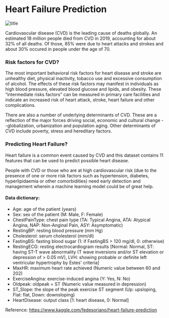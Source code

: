 # Heart Failure Prediction

![title](https://cpb-eu-w2.wpmucdn.com/blogs.brighton.ac.uk/dist/f/6375/files/2019/12/website-pic-2.gif)

Cardiovascular disease (CVD) is the leading cause of deaths globally. An estimated 18 million people died from CVD in 2019, accounting for about 32% of all deaths. Of those, 85% were due to heart attacks and strokes and about 30% occured in people under the age of 70.


### Risk factors for CVD?

The most important behavioral risk factors for heart disease and stroke are unhealthy diet, physical inactivity, tobacco use and excessive consumption of alcohol. The effects of these risk factors may manifest in individuals as high blood pressure, elevated blood glucose and lipids, and obesity. These “intermediate risks factors” can be measured in primary care facilities and indicate an increased risk of heart attack, stroke, heart failure and other complications.

There are also a number of underlying determinants of CVD. These are a reflection of the major forces driving social, economic and cultural change --globalization, urbanization and population aging. Other determinants of CVD include poverty, stress and hereditary factors.

### Predicting Heart Failure?

Heart failure is a common event caused by CVD and this dataset contains 11 features that can be used to predict possible heart disease.

People with CVD or those who are at high cardiovascular risk (due to the presence of one or more risk factors such as hypertension, diabetes, hyperlipidaemia or other comorbidities) need early detection and management wherein a machine learning model could be of great help.

#### Data dictionary:

- Age: age of the patient (years)
- Sex: sex of the patient (M: Male, F: Female)
- ChestPainType: chest pain type (TA: Typical Angina, ATA: Atypical Angina, NAP: Non-Anginal Pain, ASY: Asymptomatic)
- RestingBP: resting blood pressure (mm Hg)
- Cholesterol: serum cholesterol (mm/dl)
- FastingBS: fasting blood sugar (1: if FastingBS > 120 mg/dl, 0: otherwise)
- RestingECG: resting electrocardiogram results [Normal: Normal, ST: having ST-T wave abnormality (T wave inversions and/or ST elevation or depression of > 0.05 mV), LVH: showing probable or definite left ventricular hypertrophy by Estes' criteria]
- MaxHR: maximum heart rate achieved (Numeric value between 60 and 202)
- ExerciseAngina: exercise-induced angina (Y: Yes, N: No)
- Oldpeak: oldpeak = ST (Numeric value measured in depression)
- ST_Slope: the slope of the peak exercise ST segment (Up: upsloping, Flat: flat, Down: downsloping)
- HeartDisease: output class [1: heart disease, 0: Normal]

Reference: https://www.kaggle.com/fedesoriano/heart-failure-prediction
